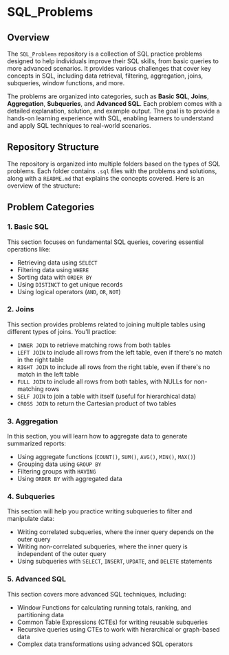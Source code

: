 # SQL_Problems

## Overview

The `SQL_Problems` repository is a collection of SQL practice problems designed to help individuals improve their SQL skills, from basic queries to more advanced scenarios. It provides various challenges that cover key concepts in SQL, including data retrieval, filtering, aggregation, joins, subqueries, window functions, and more.

The problems are organized into categories, such as **Basic SQL**, **Joins**, **Aggregation**, **Subqueries**, and **Advanced SQL**. Each problem comes with a detailed explanation, solution, and example output. The goal is to provide a hands-on learning experience with SQL, enabling learners to understand and apply SQL techniques to real-world scenarios.

## Repository Structure

The repository is organized into multiple folders based on the types of SQL problems. Each folder contains `.sql` files with the problems and solutions, along with a `README.md` that explains the concepts covered. Here is an overview of the structure:

## Problem Categories

### 1. **Basic SQL**

This section focuses on fundamental SQL queries, covering essential operations like:
- Retrieving data using `SELECT`
- Filtering data using `WHERE`
- Sorting data with `ORDER BY`
- Using `DISTINCT` to get unique records
- Using logical operators (`AND`, `OR`, `NOT`)

### 2. **Joins**

This section provides problems related to joining multiple tables using different types of joins. You'll practice:
- `INNER JOIN` to retrieve matching rows from both tables
- `LEFT JOIN` to include all rows from the left table, even if there's no match in the right table
- `RIGHT JOIN` to include all rows from the right table, even if there's no match in the left table
- `FULL JOIN` to include all rows from both tables, with NULLs for non-matching rows
- `SELF JOIN` to join a table with itself (useful for hierarchical data)
- `CROSS JOIN` to return the Cartesian product of two tables


### 3. **Aggregation**

In this section, you will learn how to aggregate data to generate summarized reports:
- Using aggregate functions (`COUNT()`, `SUM()`, `AVG()`, `MIN()`, `MAX()`)
- Grouping data using `GROUP BY`
- Filtering groups with `HAVING`
- Using `ORDER BY` with aggregated data

### 4. **Subqueries**

This section will help you practice writing subqueries to filter and manipulate data:
- Writing correlated subqueries, where the inner query depends on the outer query
- Writing non-correlated subqueries, where the inner query is independent of the outer query
- Using subqueries with `SELECT`, `INSERT`, `UPDATE`, and `DELETE` statements

### 5. **Advanced SQL**

This section covers more advanced SQL techniques, including:
- Window Functions for calculating running totals, ranking, and partitioning data
- Common Table Expressions (CTEs) for writing reusable subqueries
- Recursive queries using CTEs to work with hierarchical or graph-based data
- Complex data transformations using advanced SQL operators
